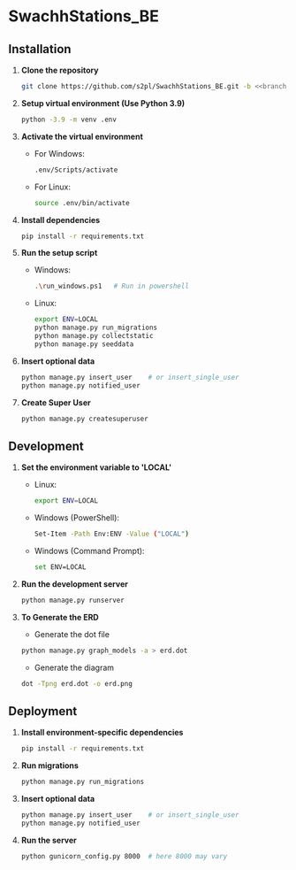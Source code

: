 # SwachhStations_BE

## Installation

1. **Clone the repository**
    ```bash
    git clone https://github.com/s2pl/SwachhStations_BE.git -b <<branch_name>>
    ```

2. **Setup virtual environment (Use Python 3.9)**
    ```bash
    python -3.9 -m venv .env
    ```

3. **Activate the virtual environment**
    - For Windows:
        ```bash
        .env/Scripts/activate
        ```
    - For Linux:
        ```bash
        source .env/bin/activate
        ```

4. **Install dependencies**
    ```bash
    pip install -r requirements.txt
    ```

5. **Run the setup script**
    - Windows:
        ```bash
        .\run_windows.ps1   # Run in powershell
        ```
    - Linux:
        ```bash
        export ENV=LOCAL
        python manage.py run_migrations
        python manage.py collectstatic
        python manage.py seeddata
        ```

6. **Insert optional data**
    ```bash
    python manage.py insert_user    # or insert_single_user
    python manage.py notified_user
    ```

7. **Create Super User**
    ```bash
    python manage.py createsuperuser
    ```

## Development

1. **Set the environment variable to 'LOCAL'**
    - Linux:
        ```bash
        export ENV=LOCAL
        ```
    - Windows (PowerShell):
        ```bash
        Set-Item -Path Env:ENV -Value ("LOCAL")
        ```
    - Windows (Command Prompt):
        ```bash
        set ENV=LOCAL
        ```

2. **Run the development server**
    ```bash
    python manage.py runserver
    ```

2. **To Generate the ERD**
    - Generate the dot file
    ```bash
    python manage.py graph_models -a > erd.dot
    ```
    - Generate the diagram
    ```bash
    dot -Tpng erd.dot -o erd.png
    ```

## Deployment

1. **Install environment-specific dependencies**
    ```bash
    pip install -r requirements.txt
    ```

2. **Run migrations**
    ```bash
    python manage.py run_migrations
    ```

3. **Insert optional data**
    ```bash
    python manage.py insert_user    # or insert_single_user
    python manage.py notified_user
    ```

4. **Run the server**
    ```bash
    python gunicorn_config.py 8000  # here 8000 may vary
    ```
